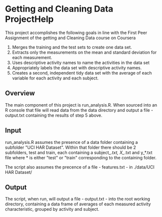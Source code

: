 # Getting and Cleaning Data ProjectHelp

This project accomplishes the following goals in line with the First Peer Assignment of the getting and Cleaning Data course on Coursera

1. Merges the training and the test sets to create one data set.
2. Extracts only the measurements on the mean and standard deviation for each measurement. 
3. Uses descriptive activity names to name the activities in the data set
4. Appropriately labels the data set with descriptive activity names. 
5. Creates a second, independent tidy data set with the average of each variable for each activity and each subject. 

## Overview

The main component of this project is run_analysis.R. When sourced into an R console that file will read data from the data directory and output a file - output.txt containing the results of step 5 above.

## Input

run_analysis.R assumes the presence of a data folder containing a subfolder "UCI HAR Dataset". Within that folder there should be 2 subfolders, test and train, each containing a subject_*.txt, X_*.txt and y_*.txt file where * is either "test" or "train" corresponding to the containing folder. 

The script also assumes the precence of a file - features.txt - in ./data/UCI HAR Dataset/

## Output

The script, when run, will output a file - output.txt - into the root working directory, containing a data frame of averages of each measured activity characteristic, grouped by activity and subject.





